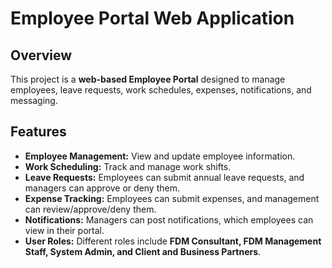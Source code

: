 # Employee Portal Web Application

## Overview

This project is a **web-based Employee Portal** designed to manage employees, leave requests, work schedules, expenses, notifications, and messaging.

## Features

- **Employee Management:** View and update employee information.
- **Work Scheduling:** Track and manage work shifts.
- **Leave Requests:** Employees can submit annual leave requests, and managers can approve or deny them.
- **Expense Tracking:** Employees can submit expenses, and management can review/approve/deny them.
- **Notifications:** Managers can post notifications, which employees can view in their portal.
- **User Roles:** Different roles include **FDM Consultant, FDM Management Staff, System Admin, and Client and Business Partners**.
